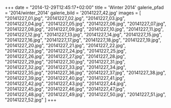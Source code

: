 +++
date = "2014-12-29T12:45:17+02:00"
title = 'Winter 2014'
galerie_pfad = '2014/winter_2014'
galerie_bild = '20141227_42.jpg'
images = [
  "20141227_01.jpg",
  "20141227_02.jpg",
  "20141227_03.jpg",
  "20141227_04.jpg",
  "20141227_05.jpg",
  "20141227_06.jpg",
  "20141227_07.jpg",
  "20141227_08.jpg",
  "20141227_09.jpg",
  "20141227_10.jpg",
  "20141227_11.jpg",
  "20141227_12.jpg",
  "20141227_13.jpg",
  "20141227_14.jpg",
  "20141227_15.jpg",
  "20141227_16.jpg",
  "20141227_17.jpg",
  "20141227_18.jpg",
  "20141227_19.jpg",
  "20141227_20.jpg",
  "20141227_21.jpg",
  "20141227_22.jpg",
  "20141227_23.jpg",
  "20141227_24.jpg",
  "20141227_25.jpg",
  "20141227_26.jpg",
  "20141227_27.jpg",
  "20141227_28.jpg",
  "20141227_29.jpg",
  "20141227_30.jpg",
  "20141227_31.jpg",
  "20141227_32.jpg",
  "20141227_33.jpg",
  "20141227_34.jpg",
  "20141227_35.jpg",
  "20141227_36.jpg",
  "20141227_37.jpg",
  "20141227_38.jpg",
  "20141227_39.jpg",
  "20141227_40.jpg",
  "20141227_41.jpg",
  "20141227_42.jpg",
  "20141227_43.jpg",
  "20141227_44.jpg",
  "20141227_45.jpg",
  "20141227_46.jpg",
  "20141227_47.jpg",
  "20141227_48.jpg",
  "20141227_49.jpg",
  "20141227_50.jpg",
  "20141227_51.jpg",
  "20141227_52.jpg"
]
+++

      